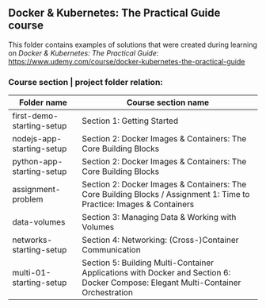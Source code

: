 ## Docker & Kubernetes: The Practical Guide course

This folder contains examples of solutions that were created during learning on _Docker & Kubernetes: The Practical Guide_: https://www.udemy.com/course/docker-kubernetes-the-practical-guide

### Course section | project folder relation:

| Folder name               | Course section name                                                                                                               |
| ------------------------- | --------------------------------------------------------------------------------------------------------------------------------- |
| first-demo-starting-setup | Section 1: Getting Started                                                                                                        |
| nodejs-app-starting-setup | Section 2: Docker Images & Containers: The Core Building Blocks                                                                   |
| python-app-starting-setup | Section 2: Docker Images & Containers: The Core Building Blocks                                                                   |
| assignment-problem        | Section 2: Docker Images & Containers: The Core Building Blocks / Assignment 1: Time to Practice: Images & Containers             |
| data-volumes              | Section 3: Managing Data & Working with Volumes                                                                                   |
| networks-starting-setup   | Section 4: Networking: (Cross-)Container Communication                                                                            |
| multi-01-starting-setup   | Section 5: Building Multi-Container Applications with Docker and Section 6: Docker Compose: Elegant Multi-Container Orchestration |
